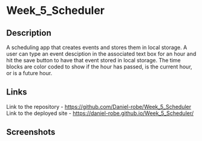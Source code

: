 # Week_5_Scheduler

## Description 

A scheduling app that creates events and stores them in local storage. A user can type an event desciption in the associated text box for an hour and hit the save button to have that event stored in local storage. The time blocks are color coded to show if the hour has passed, is the current hour, or is a future hour. 

## Links 

Link to the repository - https://github.com/Daniel-robe/Week_5_Scheduler
Link to the deployed site - https://daniel-robe.github.io/Week_5_Scheduler/

## Screenshots
